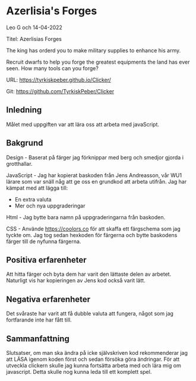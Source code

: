 # Azerlisia's Forges

Leo G och 14-04-2022

Titel: Azerlisias Forges

The king has orderd you to make military supplies to enhance his army.

Recruit dwarfs to help you forge the greatest equipments the land has ever seen.
How many tools can you forge?


URL: https://tyrkiskpeber.github.io/Clicker/

Git: https://github.com/TyrkiskPeber/Clicker

## Inledning

Målet med uppgiften var att lära oss att arbeta med javaScript.

## Bakgrund

Design - Baserat på färger jag förknippar med berg och smedjor gjorda i grotthallar.

JavaScript - Jag har kopierat baskoden från Jens Andreasson, vår WU1 lärare som var snäll någ att ge oss en grundkod att arbeta utifrån. Jag har kämpat med att lägga till: 
- En extra valuta
- Mer och nya uppgraderingar

Html - Jag bytte bara namn på uppgraderingarna från baskoden.

CSS - Använde https://coolors.co för att skaffa ett färgschema som jag tyckte om. Jag tog sedan hexkoden för färgerna och bytte baskodens färger till de nyfunna färgerna.

## Positiva erfarenheter

Att hitta färger och byta dem har varit den lättaste delen av arbetet. Naturligt vis har kopieringen av Jens kod också varit lätt.

## Negativa erfarenheter

Det svåraste har varit att få dubble valuta att fungera, något som jag fortfarande inte har fått till.

## Sammanfattning

Slutsatser, om man ska ändra på icke självskriven kod rekommenderar jag att LÄSA igenom koden först och sedan försöka göra ändringar. För att utveckla clickern skulle jag kunna fortsätta arbeta med och lära mig om javascript. Detta skulle nog kunna leda till ett komplett spel.